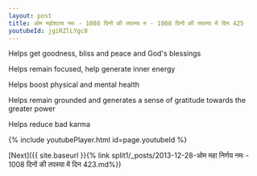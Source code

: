 ```yaml
---
layout: post
title: ओम महोश्टाय नमः - 1008 दिनों की तपस्या म - 1008 दिनों की तपस्या में दिन 425
youtubeId: jgiRZlLYgc8
---
```

 
 
Helps get goodness, bliss and peace and God's blessings
 
Helps remain focused, help generate inner energy 
 
Helps boost physical and mental health 
 
Helps remain grounded and generates a sense of gratitude towards the greater power 
 
Helps reduce bad karma
 
 
 
 


{% include youtubePlayer.html id=page.youtubeId %}
 
[Next]({{ site.baseurl }}{% link  split1/_posts/2013-12-28-ओम महा निर्णय नमः - 1008 दिनों की तपस्या में दिन 423.md%})
 
